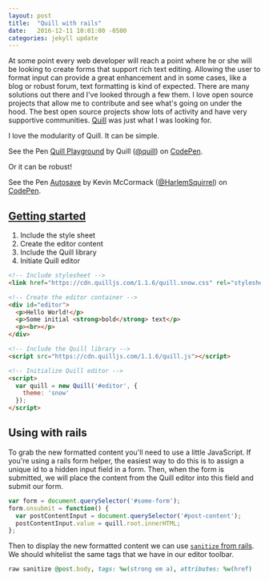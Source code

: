 ```yaml
---
layout: post
title:  "Quill with rails"
date:   2016-12-11 10:01:00 -0500
categories: jekyll update
---
```


At some point every web developer will reach a point where he or she will be looking to create forms that support rich text editing. Allowing the user to format input can provide a great enhancement and in some cases, like a blog or robust forum, text formatting is kind of expected. There are many solutions out there and I've looked through a few them. I love open source projects that allow me to contribute and see what's going on under the hood. The best open source projects show lots of activity and have very supportive communities. [Quill][quill] was just what I was looking for.

I love the modularity of Quill. It can be simple.

<p data-height="265" data-theme-id="0" data-slug-hash="KzZqZx" data-default-tab="js,result" data-user="quill" data-embed-version="2" data-pen-title="Quill Playground" class="codepen">See the Pen <a href="http://codepen.io/quill/pen/KzZqZx/">Quill Playground</a> by Quill (<a href="http://codepen.io/quill">@quill</a>) on <a href="http://codepen.io">CodePen</a>.</p>
<script async src="https://production-assets.codepen.io/assets/embed/ei.js"></script>

Or it can be robust!

<p data-height="265" data-theme-id="0" data-slug-hash="VmGKXw" data-default-tab="js,result" data-user="HarlemSquirrel" data-embed-version="2" data-pen-title="Autosave" class="codepen">See the Pen <a href="http://codepen.io/HarlemSquirrel/pen/VmGKXw/">Autosave</a> by Kevin McCormack (<a href="http://codepen.io/HarlemSquirrel">@HarlemSquirrel</a>) on <a href="http://codepen.io">CodePen</a>.</p>
<script async src="https://production-assets.codepen.io/assets/embed/ei.js"></script>


## [Getting started][getting-started]

1. Include the style sheet
2. Create the editor content
3. Include the Quill library
4. Initiate Quill editor

```html
<!-- Include stylesheet -->
<link href="https://cdn.quilljs.com/1.1.6/quill.snow.css" rel="stylesheet">

<!-- Create the editor container -->
<div id="editor">
  <p>Hello World!</p>
  <p>Some initial <strong>bold</strong> text</p>
  <p><br></p>
</div>

<!-- Include the Quill library -->
<script src="https://cdn.quilljs.com/1.1.6/quill.js"></script>

<!-- Initialize Quill editor -->
<script>
  var quill = new Quill('#editor', {
    theme: 'snow'
  });
</script>
```

## Using with rails

To grab the new formatted content you'll need to use a little JavaScript. If you're using a rails form helper, the easiest way to do this is to assign a unique id to a hidden input field in a form. Then, when the form is submitted, we will place the content from the Quill editor into this field and submit our form.

```js
var form = document.querySelector('#some-form');
form.onsubmit = function() {
  var postContentInput = document.querySelector('#post-content');
  postContentInput.value = quill.root.innerHTML;
};
```

Then to display the new formatted content we can use [`sanitize` from rails][rails-sanitize]. We should whitelist the same tags that we have in our editor toolbar.

```ruby
raw sanitize @post.body, tags: %w(strong em a), attributes: %w(href)
```

[quill]: http://quilljs.com/
[getting-started]: http://quilljs.com/docs/quickstart/
[rails-sanitize]: http://apidock.com/rails/ActionView/Helpers/SanitizeHelper/sanitize
